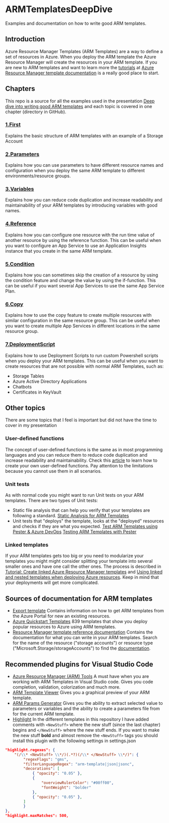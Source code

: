 # ARMTemplatesDeepDive
Examples and documentation on how to write good ARM templates. 
## Introduction
Azure Resource Manager Templates (ARM Templates) are a way to define a set of resources in Azure. When you deploy the ARM template the Azure Resource Manager will create the resources in your ARM template.
If you are new to ARM templates and want to learn more the [tutorials](http://aka.ms/justlearnarm) at [Azure Resource Manager template documentation](https://docs.microsoft.com/en-us/azure/azure-resource-manager/templates/) is a really good place to start.

## Chapters
This repo is a source for all the examples used in the presentation [Deep dive into writing good ARM templates](https://sessionize.com/s/nils-hedstrom/deep_dive_into_writing_good_arm_tem/24411) and each topic is covered in one chapter (directory in GitHub).
### [1.First](https://github.com/nilshedstrom/ARMTemplatesDeepDive/tree/master/1.First)
Explains the basic structure of ARM templates with an example of a Storage Account

### [2.Parameters](https://github.com/nilshedstrom/ARMTemplatesDeepDive/tree/master/2.Parameters)
Explains how you can use parameters to have different resource names and configuration when you deploy the same ARM template to different environments/resource groups.

### [3.Variables](https://github.com/nilshedstrom/ARMTemplatesDeepDive/tree/master/3.Variables)
Explains how you can reduce code duplication and increase readability and maintainability of your ARM templates by introducing variables with good names.

### [4.Reference](https://github.com/nilshedstrom/ARMTemplatesDeepDive/tree/master/4.Reference)
Explains how you can configure one resource with the run time value of another resource by using the reference function. This can be useful when you want to configure an App Service to use an Application Insights instance that you create in the same ARM template.

### [5.Condition](https://github.com/nilshedstrom/ARMTemplatesDeepDive/tree/master/5.Condition)
Explains how you can sometimes skip the creation of a resource by using the condition feature and change the value by using the if-function. This can be useful if you want several App Services to use the same App Service Plan.

### [6.Copy](https://github.com/nilshedstrom/ARMTemplatesDeepDive/tree/master/6.Copy)
Explains how to use the copy feature to create multiple resources with similar configuration in the same resource group. This can be useful when you want to create multiple App Services in different locations in the same resource group.

### [7.DeploymentScript](https://github.com/nilshedstrom/ARMTemplatesDeepDive/tree/master/7.DeploymentScript)
Explains how to use Deployment Scripts to run custom Powershell scripts when you deploy your ARM templates. This can be useful when you want to create resources that are not possible with normal ARM Templates, such as: 
* Storage Tables
* Azure Active Directory Applications
* Chatbots
* Certificates in KeyVault

## Other topics
There are some topics that I feel is important but did not have the time to cover in my presentation
### User-defined functions
The concept of user-defined functions is the same as in most programming languages and you can reduce them to reduce code duplication and increase readability and maintainability. 
Check this [article](https://docs.microsoft.com/en-us/azure/azure-resource-manager/templates/template-user-defined-functions) to learn how to create your own user-defined functions. Pay attention to the limitations because you cannot use them in all scenarios.
### Unit tests
As with normal code you might want to run Unit tests on your ARM templates. There are two types of Unit tests:
* Static file analysis that can help you verify that your templates are following a standard. [Static Analysis for ARM Templates](https://aka.ms/arm-ttk)
* Unit tests that "deploys" the template, looks at the "deployed" resources and checks if they are what you expected. 
[Test ARM Templates using Pester & Azure DevOps](https://medium.com/charot/test-arm-templates-using-pester-azure-devops-837b5006c30c)
[Testing ARM Templates with Pester](https://platform.deloitte.com.au/articles/testing-arm-templates-with-pester)
### Linked templates
If your ARM templates gets too big or you need to modularize your templates you might might consider splitting your template into several smaller ones and have one call the other ones. The process is described in  [Tutorial: Create linked Azure Resource Manager templates](https://docs.microsoft.com/en-us/azure/azure-resource-manager/templates/template-tutorial-create-linked-templates) and [Using linked and nested templates when deploying Azure resources](https://docs.microsoft.com/en-us/azure/azure-resource-manager/templates/linked-templates). Keep in mind that your deployments will get more complicated.

## Sources of documentation for ARM templates
- [Export template](https://docs.microsoft.com/en-us/azure/azure-resource-manager/templates/export-template-portal)
  Contains information on how to get ARM templates from the Azure Portal for new an existing resources.
- [Azure Quickstart Templates](https://azure.microsoft.com/en-us/resources/templates/)
  839 templates that show you deploy popular resources to Azure using ARM templates.
- [Resource Manager template reference documentation](https://docs.microsoft.com/en-us/azure/templates/)
  Contains the documentation for what you can write in your ARM templates. 
  Search for the name of the resource ("storage accounts") or resource type ("Microsoft.Storage/storageAccounts") to find the [documentation](https://docs.microsoft.com/en-us/azure/templates/microsoft.storage/2019-04-01/storageaccounts).

## Recommended plugins for Visual Studio Code
* [Azure Resource Manager (ARM) Tools](https://marketplace.visualstudio.com/items?itemName=msazurermtools.azurerm-vscode-tools)
A must have when you are working with ARM Templates in Visual Studio code. Gives you code completion, validation, colorization and much more.
* [ARM Template Viewer](https://marketplace.visualstudio.com/items?itemName=msazurermtools.azurerm-vscode-tools)
Gives you a graphical preview of your ARM template.
* [ARM Params Generator](https://marketplace.visualstudio.com/items?itemName=msazurermtools.azurerm-vscode-tools)
Gives you the ability to extract selected value to parameters or variables and the ability to create a parameters file from for the current ARM template.
* [Highlight](https://marketplace.visualstudio.com/items?itemName=fabiospampinato.vscode-highlight)
In the different templates in this repository I have added comments with `<NewStuff>` where the new stuff (since the last chapter) begins and `</NewStuff>` where the new stuff ends.
If you want to make the new stuff **bold** and almost remove the `<NewStuff>` tags you should install this plugin with the following settings in settings.json

```json
"highlight.regexes": {
    "(/\\* <NewStuff> \\*/)(.*?)(/\\* </NewStuff> \\*/)": {
        "regexFlags": "gms",
        "filterLanguageRegex": "arm-template|json|jsonc",
        "decorations": [
            { "opacity": "0.05" },
            {
                "overviewRulerColor": "#00ff00",
                "fontWeight": "bolder"
            },
            { "opacity": "0.05" },
        ]
        }
},
"highlight.maxMatches": 500,
```
